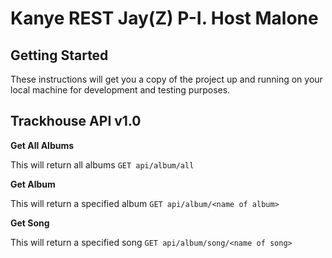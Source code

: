 # Kanye REST Jay(Z) P-I. Host Malone

## Getting Started

These instructions will get you a copy of the project up and running on your local machine for development and testing purposes. 

## Trackhouse API v1.0 



**Get All Albums**

This will return all albums
``GET api/album/all``


**Get Album**

This will return a specified album
``GET api/album/<name of album>``


**Get Song**

This will return a specified song
``GET api/album/song/<name of song>``

